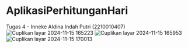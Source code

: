 # AplikasiPerhitunganHari
 Tugas 4 - Inneke Aldina Indah Putri (2210010407)
 ![Cuplikan layar 2024-11-15 165223](https://github.com/user-attachments/assets/c820ba5f-d68b-45e4-9420-d90355b34e67)
![Cuplikan layar 2024-11-15 165953](https://github.com/user-attachments/assets/797d600f-0637-40a8-b485-4c4039b8d762)
![Cuplikan layar 2024-11-15 170013](https://github.com/user-attachments/assets/e485224e-5c2a-43c0-a177-633afe706aac)

